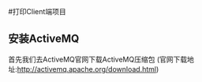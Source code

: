 #打印Client端项目

## 安装ActiveMQ

首先我们去ActiveMQ官网下载ActiveMQ压缩包
(官网下载地址:http://activemq.apache.org/download.html)
